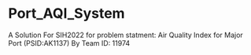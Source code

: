 # Port_AQI_System

A Solution For SIH2022 for problem statment:
Air Quality Index for Major Port (PSID:AK1137)
By Team ID: 11974
